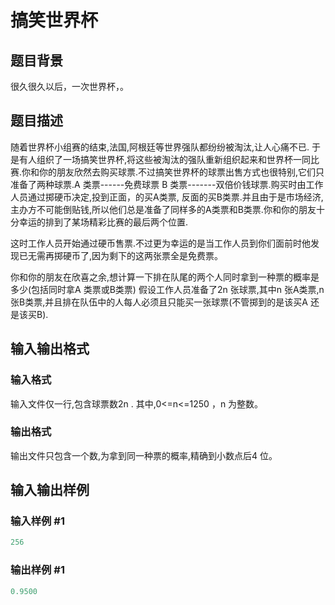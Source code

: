 # 搞笑世界杯

## 题目背景

很久很久以后，一次世界杯，。

## 题目描述

 随着世界杯小组赛的结束,法国,阿根廷等世界强队都纷纷被淘汰,让人心痛不已. 于是有人组织了一场搞笑世界杯,将这些被淘汰的强队重新组织起来和世界杯一同比赛.你和你的朋友欣然去购买球票.不过搞笑世界杯的球票出售方式也很特别,它们只准备了两种球票.A 类票------免费球票 B 类票-------双倍价钱球票.购买时由工作人员通过掷硬币决定,投到正面，的买A类票, 反面的买B类票.并且由于是市场经济,主办方不可能倒贴钱,所以他们总是准备了同样多的A类票和B类票.你和你的朋友十分幸运的排到了某场精彩比赛的最后两个位置.

这时工作人员开始通过硬币售票.不过更为幸运的是当工作人员到你们面前时他发现已无需再掷硬币了,因为剩下的这两张票全是免费票。

你和你的朋友在欣喜之余,想计算一下排在队尾的两个人同时拿到一种票的概率是多少(包括同时拿A 类票或B类票) 假设工作人员准备了2n 张球票,其中n 张A类票,n 张B类票,并且排在队伍中的人每人必须且只能买一张球票(不管掷到的是该买A 还是该买B).

## 输入输出格式

### 输入格式

输入文件仅一行,包含球票数2n . 其中,0<=n<=1250 ，n 为整数。

### 输出格式

输出文件只包含一个数,为拿到同一种票的概率,精确到小数点后4 位。

## 输入输出样例

### 输入样例 #1

```cpp
256
```


### 输出样例 #1

```cpp
0.9500
```


